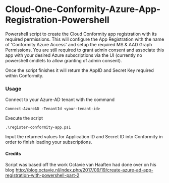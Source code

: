 # Cloud-One-Conformity-Azure-App-Registration-Powershell
Powershell script to create the Cloud Conformity app registration with its required permissions. This will configure the App Registration with the name of 'Conformity Azure Access' and setup the required MS & AAD Graph Permissions. You are still required to grant admin consent and associate this app with your desired Azure subscriptions via the UI (currently no powershell cmdlets to allow granting of admin consent).

Once the script finishes it will return the AppID and Secret Key required within Conformity.

### Usage

Connect to your Azure-AD tenant with the command 

```Connect-AzureAD -TenantId <your-tenant-id>```

Execute the script 

```.\register-conformity-app.ps1```

Input the returned values for Application ID and Secret ID into Conformity in order to finish loading your subscriptions.


#### Credits

Script was based off the work Octavie van Haaften had done over on his blog http://blog.octavie.nl/index.php/2017/09/19/create-azure-ad-app-registration-with-powershell-part-2
